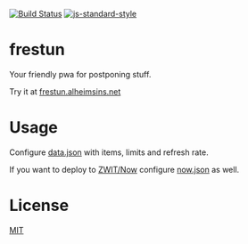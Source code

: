 [![Build Status](https://travis-ci.com/Alheimsins/frestun.svg?branch=master)](https://travis-ci.com/Alheimsins/frestun)
[![js-standard-style](https://img.shields.io/badge/code%20style-standard-brightgreen.svg?style=flat)](https://github.com/feross/standard)

# frestun

Your friendly pwa for postponing stuff.

Try it at [frestun.alheimsins.net](https://frestun.alheimsins.net)

# Usage

Configure [data.json](data.json) with items, limits and refresh rate.

If you want to deploy to [ZWIT/Now](https://zeit.co/now) configure [now.json](now.json) as well.

# License

[MIT](LICENSE)

